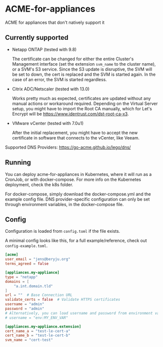 # ACME-for-appliances

ACME for appliances that don't natively support it

## Currently supported

- Netapp ONTAP (tested with 9.8)

  The certificate can be changed for either the entire Cluster's Management interface (set the extension `svm_name` to the cluster name), or a SVM's S3 service. Since the S3 update is disruptive, the SVM will be set to down, the cert is replaced and the SVM is started again. In the case of an error, the SVM is started regardless.

- Citrix ADC/Netscaler (tested with 13.0)

  Works pretty much as expected, certificates are updated without any manual actions or workaround required.
  Depending on the Virtual Server setup, you might have to import the Root CA manually, which for Let's Encrypt will be https://www.identrust.com/dst-root-ca-x3.

- VMware vCenter (tested with 7.0u1)

  After the initial replacement, you might have to accept the new certificate in software that connects to the vCenter, like Veeam.

Supported DNS Providers: https://go-acme.github.io/lego/dns/

## Running

You can deploy acme-for-appliances in Kubernetes, where it will run as a CronJob, or with docker-compose. For more info on the Kubernetes deployment, check the k8s folder.

For docker-compose, simply download the docker-compose.yml and the example config file. DNS provider-specific configuration can only be set through environment variables, in the docker-compose file.

## Config

Configuration is loaded from `config.toml` if the file exists.

A minimal config looks like this, for a full example/reference, check out `config-example.toml`.

```toml
[acme]
user_email = "jens@beryju.org"
terms_agreed = false

[appliances.my-appliance]
type = "netapp"
domains = [
    "a.int.domain.tld"
]
url = ""  # Base Connection URL
validate_certs = false  # Validate HTTPS certificates
username = "admin"
password = "admin"
# Alternatively, you can load username and password from environment variables, like so:
# username = "env:MY_ENV_VAR"

[appliances.my-appliance.extension]
cert_name_a = "test-le-cert-a"
cert_name_b = "test-le-cert-b"
svm_name = "cert-test"
```
